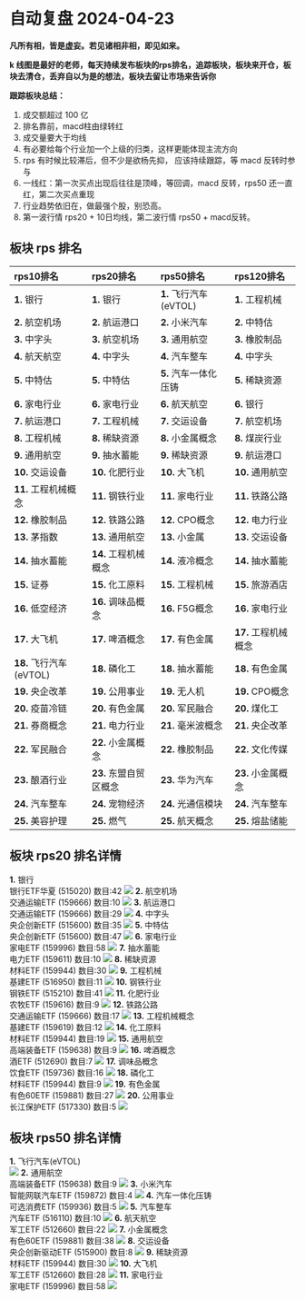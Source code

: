 # 自动复盘 2024-04-23

**凡所有相，皆是虚妄。若见诸相非相，即见如来。**

**k 线图是最好的老师，每天持续发布板块的rps排名，追踪板块，板块来开仓，板块去清仓，丢弃自以为是的想法，板块去留让市场来告诉你**
        
**跟踪板块总结：**
1. 成交额超过 100 亿
2. 排名靠前，macd柱由绿转红
3. 成交量要大于均线
4. 有必要给每个行业加一个上级的归类，这样更能体现主流方向
5. rps 有时候比较滞后，但不少是欲杨先抑， 应该持续跟踪，等 macd 反转时参与
6. 一线红：第一次买点出现后往往是顶峰，等回调，macd 反转，rps50 还一直红，第二次买点重现
7. 行业趋势依旧在，做最强个股，别恐高。
8. 第一波行情 rps20 + 10日均线，第二波行情 rps50 + macd反转。
        
## 板块 rps 排名
| rps10排名               | rps20排名              | rps50排名              | rps120排名           |
|:------------------------|:-----------------------|:-----------------------|:---------------------|
| **1.** 银行             | **1.** 银行            | **1.** 飞行汽车(eVTOL) | **1.** 工程机械      |
| **2.** 航空机场         | **2.** 航运港口        | **2.** 小米汽车        | **2.** 中特估        |
| **3.** 中字头           | **3.** 航空机场        | **3.** 通用航空        | **3.** 橡胶制品      |
| **4.** 航天航空         | **4.** 中字头          | **4.** 汽车整车        | **4.** 中字头        |
| **5.** 中特估           | **5.** 中特估          | **5.** 汽车一体化压铸  | **5.** 稀缺资源      |
| **6.** 家电行业         | **6.** 家电行业        | **6.** 航天航空        | **6.** 银行          |
| **7.** 航运港口         | **7.** 工程机械        | **7.** 交运设备        | **7.** 航空机场      |
| **8.** 工程机械         | **8.** 稀缺资源        | **8.** 小金属概念      | **8.** 煤炭行业      |
| **9.** 通用航空         | **9.** 抽水蓄能        | **9.** 稀缺资源        | **9.** 航运港口      |
| **10.** 交运设备        | **10.** 化肥行业       | **10.** 大飞机         | **10.** 通用航空     |
| **11.** 工程机械概念    | **11.** 钢铁行业       | **11.** 家电行业       | **11.** 铁路公路     |
| **12.** 橡胶制品        | **12.** 铁路公路       | **12.** CPO概念        | **12.** 电力行业     |
| **13.** 茅指数          | **13.** 通用航空       | **13.** 小金属         | **13.** 交运设备     |
| **14.** 抽水蓄能        | **14.** 工程机械概念   | **14.** 液冷概念       | **14.** 抽水蓄能     |
| **15.** 证券            | **15.** 化工原料       | **15.** 工程机械       | **15.** 旅游酒店     |
| **16.** 低空经济        | **16.** 调味品概念     | **16.** F5G概念        | **16.** 家电行业     |
| **17.** 大飞机          | **17.** 啤酒概念       | **17.** 有色金属       | **17.** 工程机械概念 |
| **18.** 飞行汽车(eVTOL) | **18.** 磷化工         | **18.** 抽水蓄能       | **18.** 有色金属     |
| **19.** 央企改革        | **19.** 公用事业       | **19.** 无人机         | **19.** CPO概念      |
| **20.** 疫苗冷链        | **20.** 有色金属       | **20.** 军民融合       | **20.** 煤化工       |
| **21.** 券商概念        | **21.** 电力行业       | **21.** 毫米波概念     | **21.** 央企改革     |
| **22.** 军民融合        | **22.** 小金属概念     | **22.** 橡胶制品       | **22.** 文化传媒     |
| **23.** 酿酒行业        | **23.** 东盟自贸区概念 | **23.** 华为汽车       | **23.** 小金属概念   |
| **24.** 汽车整车        | **24.** 宠物经济       | **24.** 光通信模块     | **24.** 汽车整车     |
| **25.** 美容护理        | **25.** 燃气           | **25.** 航天概念       | **25.** 熔盐储能     |
## 板块 rps20 排名详情
**1.** 银行<br/>银行ETF华夏 (515020) 数目:42
 ![](https://sykent-blog-image.oss-cn-beijing.aliyuncs.com/quant/image/2024/4/1713859508247-tmp.jpg)
**2.** 航空机场<br/>交通运输ETF (159666) 数目:10
 ![](https://sykent-blog-image.oss-cn-beijing.aliyuncs.com/quant/image/2024/4/1713859509620-tmp.jpg)
**3.** 航运港口<br/>交通运输ETF (159666) 数目:29
 ![](https://sykent-blog-image.oss-cn-beijing.aliyuncs.com/quant/image/2024/4/1713859510614-tmp.jpg)
**4.** 中字头<br/>央企创新ETF (515600) 数目:35
 ![](https://sykent-blog-image.oss-cn-beijing.aliyuncs.com/quant/image/2024/4/1713859511612-tmp.jpg)
**5.** 中特估<br/>央企创新ETF (515600) 数目:47
 ![](https://sykent-blog-image.oss-cn-beijing.aliyuncs.com/quant/image/2024/4/1713859512524-tmp.jpg)
**6.** 家电行业<br/>家电ETF (159996) 数目:58
 ![](https://sykent-blog-image.oss-cn-beijing.aliyuncs.com/quant/image/2024/4/1713859513470-tmp.jpg)
**7.** 抽水蓄能<br/>电力ETF (159611) 数目:10
 ![](https://sykent-blog-image.oss-cn-beijing.aliyuncs.com/quant/image/2024/4/1713859514385-tmp.jpg)
**8.** 稀缺资源<br/>材料ETF (159944) 数目:30
 ![](https://sykent-blog-image.oss-cn-beijing.aliyuncs.com/quant/image/2024/4/1713859515287-tmp.jpg)
**9.** 工程机械<br/>基建ETF (516950) 数目:11
 ![](https://sykent-blog-image.oss-cn-beijing.aliyuncs.com/quant/image/2024/4/1713859516334-tmp.jpg)
**10.** 钢铁行业<br/>钢铁ETF (515210) 数目:41
 ![](https://sykent-blog-image.oss-cn-beijing.aliyuncs.com/quant/image/2024/4/1713859517253-tmp.jpg)
**11.** 化肥行业<br/>农牧ETF (159616) 数目:9
 ![](https://sykent-blog-image.oss-cn-beijing.aliyuncs.com/quant/image/2024/4/1713859518196-tmp.jpg)
**12.** 铁路公路<br/>交通运输ETF (159666) 数目:17
 ![](https://sykent-blog-image.oss-cn-beijing.aliyuncs.com/quant/image/2024/4/1713859519153-tmp.jpg)
**13.** 工程机械概念<br/>基建ETF (159619) 数目:12
 ![](https://sykent-blog-image.oss-cn-beijing.aliyuncs.com/quant/image/2024/4/1713859520091-tmp.jpg)
**14.** 化工原料<br/>材料ETF (159944) 数目:19
 ![](https://sykent-blog-image.oss-cn-beijing.aliyuncs.com/quant/image/2024/4/1713859521073-tmp.jpg)
**15.** 通用航空<br/>高端装备ETF (159638) 数目:9
 ![](https://sykent-blog-image.oss-cn-beijing.aliyuncs.com/quant/image/2024/4/1713859521972-tmp.jpg)
**16.** 啤酒概念<br/>酒ETF (512690) 数目:7
 ![](https://sykent-blog-image.oss-cn-beijing.aliyuncs.com/quant/image/2024/4/1713859523021-tmp.jpg)
**17.** 调味品概念<br/>饮食ETF (159736) 数目:16
 ![](https://sykent-blog-image.oss-cn-beijing.aliyuncs.com/quant/image/2024/4/1713859523951-tmp.jpg)
**18.** 磷化工<br/>材料ETF (159944) 数目:9
 ![](https://sykent-blog-image.oss-cn-beijing.aliyuncs.com/quant/image/2024/4/1713859524936-tmp.jpg)
**19.** 有色金属<br/>有色60ETF (159881) 数目:27
 ![](https://sykent-blog-image.oss-cn-beijing.aliyuncs.com/quant/image/2024/4/1713859525890-tmp.jpg)
**20.** 公用事业<br/>长江保护ETF (517330) 数目:5
 ![](https://sykent-blog-image.oss-cn-beijing.aliyuncs.com/quant/image/2024/4/1713859526881-tmp.jpg)

## 板块 rps50 排名详情
**1.** 飞行汽车(eVTOL)<br/>
 ![](https://sykent-blog-image.oss-cn-beijing.aliyuncs.com/quant/image/2024/4/1713859527500-tmp.jpg)
**2.** 通用航空<br/>高端装备ETF (159638) 数目:9
 ![](https://sykent-blog-image.oss-cn-beijing.aliyuncs.com/quant/image/2024/4/1713859528359-tmp.jpg)
**3.** 小米汽车<br/>智能网联汽车ETF (159872) 数目:4
 ![](https://sykent-blog-image.oss-cn-beijing.aliyuncs.com/quant/image/2024/4/1713859528980-tmp.jpg)
**4.** 汽车一体化压铸<br/>可选消费ETF (159936) 数目:5
 ![](https://sykent-blog-image.oss-cn-beijing.aliyuncs.com/quant/image/2024/4/1713859529874-tmp.jpg)
**5.** 汽车整车<br/>汽车ETF (516110) 数目:10
 ![](https://sykent-blog-image.oss-cn-beijing.aliyuncs.com/quant/image/2024/4/1713859530819-tmp.jpg)
**6.** 航天航空<br/>军工ETF (512660) 数目:22
 ![](https://sykent-blog-image.oss-cn-beijing.aliyuncs.com/quant/image/2024/4/1713859531771-tmp.jpg)
**7.** 小金属概念<br/>有色60ETF (159881) 数目:38
 ![](https://sykent-blog-image.oss-cn-beijing.aliyuncs.com/quant/image/2024/4/1713859532736-tmp.jpg)
**8.** 交运设备<br/>央企创新驱动ETF (515900) 数目:8
 ![](https://sykent-blog-image.oss-cn-beijing.aliyuncs.com/quant/image/2024/4/1713859533714-tmp.jpg)
**9.** 稀缺资源<br/>材料ETF (159944) 数目:30
 ![](https://sykent-blog-image.oss-cn-beijing.aliyuncs.com/quant/image/2024/4/1713859534619-tmp.jpg)
**10.** 大飞机<br/>军工ETF (512660) 数目:28
 ![](https://sykent-blog-image.oss-cn-beijing.aliyuncs.com/quant/image/2024/4/1713859535657-tmp.jpg)
**11.** 家电行业<br/>家电ETF (159996) 数目:58
 ![](https://sykent-blog-image.oss-cn-beijing.aliyuncs.com/quant/image/2024/4/1713859536540-tmp.jpg)
